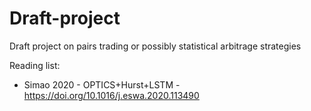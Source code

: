 # Draft-project
Draft project on pairs trading or possibly statistical arbitrage strategies

Reading list:
+ Simao 2020 - OPTICS+Hurst+LSTM - https://doi.org/10.1016/j.eswa.2020.113490
